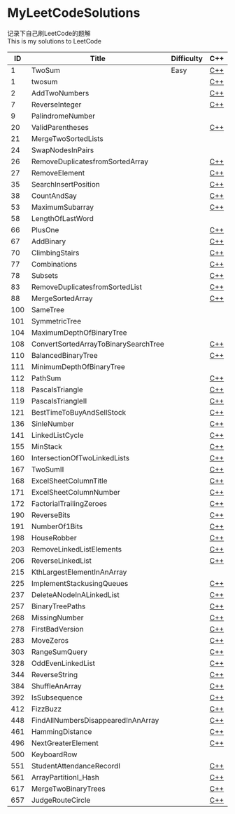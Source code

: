 # MyLeetCodeSolutions
记录下自己刷LeetCode的题解  
This is my solutions to LeetCode

|ID |            Title|Difficulty|C++|Go|Python|
|---|-----------------|----------|---|--|------|
|1|TwoSum|Easy|[C++](https://github.com/meilin996/MyLeetCodeSolutions/blob/master/Solutions/1.twosum.cpp)|||
|1|twosum||[C++](https://github.com/meilin996/MyLeetCodeSolutions/blob/master/Solutions/1.twosum.cpp)|||
|2|AddTwoNumbers||[C++](https://github.com/meilin996/MyLeetCodeSolutions/blob/master/Solutions/2.AddTwoNumbers.cpp)|||
|7|ReverseInteger||[C++](https://github.com/meilin996/MyLeetCodeSolutions/blob/master/Solutions/7.ReverseInteger.cpp)|||
|9|PalindromeNumber|||[Go](https://github.com/meilin996/MyLeetCodeSolutions/blob/master/Solutions/9.PalindromeNumber.go)||
|20|ValidParentheses||[C++](https://github.com/meilin996/MyLeetCodeSolutions/blob/master/Solutions/20.ValidParentheses.cpp)|||
|21|MergeTwoSortedLists|||[Go](https://github.com/meilin996/MyLeetCodeSolutions/blob/master/Solutions/21.MergeTwoSortedLists.go)||
|24|SwapNodesInPairs|||[Go](https://github.com/meilin996/MyLeetCodeSolutions/blob/master/Solutions/24.SwapNodesInPairs.go)||
|26|RemoveDuplicatesfromSortedArray||[C++](https://github.com/meilin996/MyLeetCodeSolutions/blob/master/Solutions/26.RemoveDuplicatesfromSortedArray.cpp)|||
|27|RemoveElement||[C++](https://github.com/meilin996/MyLeetCodeSolutions/blob/master/Solutions/27.RemoveElement.cpp)|||
|35|SearchInsertPosition||[C++](https://github.com/meilin996/MyLeetCodeSolutions/blob/master/Solutions/35.SearchInsertPosition.cpp)|||
|38|CountAndSay||[C++](https://github.com/meilin996/MyLeetCodeSolutions/blob/master/Solutions/38.CountAndSay.cpp)|||
|53|MaximumSubarray||[C++](https://github.com/meilin996/MyLeetCodeSolutions/blob/master/Solutions/53.MaximumSubarray.cpp)|||
|58|LengthOfLastWord||||[Python](https://github.com/meilin996/MyLeetCodeSolutions/blob/master/Solutions/58.LengthOfLastWord.py)|
|66|PlusOne||[C++](https://github.com/meilin996/MyLeetCodeSolutions/blob/master/Solutions/66.PlusOne.cpp)|[Go](https://github.com/meilin996/MyLeetCodeSolutions/blob/master/Solutions/66.PlusOne.go)||
|67|AddBinary||[C++](https://github.com/meilin996/MyLeetCodeSolutions/blob/master/Solutions/67.AddBinary.cpp)|||
|70|ClimbingStairs||[C++](https://github.com/meilin996/MyLeetCodeSolutions/blob/master/Solutions/70.ClimbingStairs.cpp)|||
|77|Combinations||[C++](https://github.com/meilin996/MyLeetCodeSolutions/blob/master/Solutions/77.Combinations.cpp)|||
|78|Subsets||[C++](https://github.com/meilin996/MyLeetCodeSolutions/blob/master/Solutions/78.Subsets.cpp)|||
|83|RemoveDuplicatesfromSortedList||[C++](https://github.com/meilin996/MyLeetCodeSolutions/blob/master/Solutions/83.RemoveDuplicatesfromSortedList.cpp)|||
|88|MergeSortedArray||[C++](https://github.com/meilin996/MyLeetCodeSolutions/blob/master/Solutions/88.MergeSortedArray.cpp)|||
|100|SameTree|||[Go](https://github.com/meilin996/MyLeetCodeSolutions/blob/master/Solutions/100.SameTree.go)||
|101|SymmetricTree|||[Go](https://github.com/meilin996/MyLeetCodeSolutions/blob/master/Solutions/101.SymmetricTree.go)||
|104|MaximumDepthOfBinaryTree|||[Go](https://github.com/meilin996/MyLeetCodeSolutions/blob/master/Solutions/104.MaximumDepthOfBinaryTree.go)||
|108|ConvertSortedArrayToBinarySearchTree||[C++](https://github.com/meilin996/MyLeetCodeSolutions/blob/master/Solutions/108.ConvertSortedArrayToBinarySearchTree.cpp)|||
|110|BalancedBinaryTree||[C++](https://github.com/meilin996/MyLeetCodeSolutions/blob/master/Solutions/110.BalancedBinaryTree.cpp)|||
|111|MinimumDepthOfBinaryTree|||[Go](https://github.com/meilin996/MyLeetCodeSolutions/blob/master/Solutions/111.MinimumDepthOfBinaryTree.go)||
|112|PathSum||[C++](https://github.com/meilin996/MyLeetCodeSolutions/blob/master/Solutions/112.PathSum.cpp)|||
|118|PascalsTriangle||[C++](https://github.com/meilin996/MyLeetCodeSolutions/blob/master/Solutions/118.PascalsTriangle.cpp)|||
|119|PascalsTriangleII||[C++](https://github.com/meilin996/MyLeetCodeSolutions/blob/master/Solutions/119.PascalsTriangleII.cpp)|||
|121|BestTimeToBuyAndSellStock||[C++](https://github.com/meilin996/MyLeetCodeSolutions/blob/master/Solutions/121.BestTimeToBuyAndSellStock.cpp)|||
|136|SinleNumber||[C++](https://github.com/meilin996/MyLeetCodeSolutions/blob/master/Solutions/136.SinleNumber.cpp)|||
|141|LinkedListCycle||[C++](https://github.com/meilin996/MyLeetCodeSolutions/blob/master/Solutions/141.LinkedListCycle.cpp)|||
|155|MinStack||[C++](https://github.com/meilin996/MyLeetCodeSolutions/blob/master/Solutions/155.MinStack.cpp)|||
|160|IntersectionOfTwoLinkedLists||[C++](https://github.com/meilin996/MyLeetCodeSolutions/blob/master/Solutions/160.IntersectionOfTwoLinkedLists.cpp)|||
|167|TwoSumII||[C++](https://github.com/meilin996/MyLeetCodeSolutions/blob/master/Solutions/167.TwoSumII.cpp)|||
|168|ExcelSheetColumnTitle||[C++](https://github.com/meilin996/MyLeetCodeSolutions/blob/master/Solutions/168.ExcelSheetColumnTitle.cpp)|||
|171|ExcelSheetColumnNumber||[C++](https://github.com/meilin996/MyLeetCodeSolutions/blob/master/Solutions/171.ExcelSheetColumnNumber.cpp)|||
|172|FactorialTrailingZeroes||[C++](https://github.com/meilin996/MyLeetCodeSolutions/blob/master/Solutions/172.FactorialTrailingZeroes.cpp)|||
|190|ReverseBits||[C++](https://github.com/meilin996/MyLeetCodeSolutions/blob/master/Solutions/190.ReverseBits.cpp)|||
|191|NumberOf1Bits||[C++](https://github.com/meilin996/MyLeetCodeSolutions/blob/master/Solutions/191.NumberOf1Bits.cpp)|||
|198|HouseRobber||[C++](https://github.com/meilin996/MyLeetCodeSolutions/blob/master/Solutions/198.HouseRobber.cpp)|||
|203|RemoveLinkedListElements||[C++](https://github.com/meilin996/MyLeetCodeSolutions/blob/master/Solutions/203.RemoveLinkedListElements.cpp)|||
|206|ReverseLinkedList||[C++](https://github.com/meilin996/MyLeetCodeSolutions/blob/master/Solutions/206.ReverseLinkedList.cpp)|||
|215|KthLargestElementInAnArray|||[Go](https://github.com/meilin996/MyLeetCodeSolutions/blob/master/Solutions/215.KthLargestElementInAnArray.go)||
|225|ImplementStackusingQueues||[C++](https://github.com/meilin996/MyLeetCodeSolutions/blob/master/Solutions/225.ImplementStackusingQueues.cpp)|||
|237|DeleteANodeInALinkedList||[C++](https://github.com/meilin996/MyLeetCodeSolutions/blob/master/Solutions/237.DeleteANodeInALinkedList.cpp)|||
|257|BinaryTreePaths||[C++](https://github.com/meilin996/MyLeetCodeSolutions/blob/master/Solutions/257.BinaryTreePaths.cpp)|||
|268|MissingNumber||[C++](https://github.com/meilin996/MyLeetCodeSolutions/blob/master/Solutions/268.MissingNumber.cpp)|||
|278|FirstBadVersion||[C++](https://github.com/meilin996/MyLeetCodeSolutions/blob/master/Solutions/278.FirstBadVersion.cpp)|||
|283|MoveZeros||[C++](https://github.com/meilin996/MyLeetCodeSolutions/blob/master/Solutions/283.MoveZeros.cpp)|||
|303|RangeSumQuery||[C++](https://github.com/meilin996/MyLeetCodeSolutions/blob/master/Solutions/303.RangeSumQuery.cpp)|||
|328|OddEvenLinkedList||[C++](https://github.com/meilin996/MyLeetCodeSolutions/blob/master/Solutions/328.OddEvenLinkedList.cpp)|||
|344|ReverseString||[C++](https://github.com/meilin996/MyLeetCodeSolutions/blob/master/Solutions/344.ReverseString.cpp)|||
|384|ShuffleAnArray||[C++](https://github.com/meilin996/MyLeetCodeSolutions/blob/master/Solutions/384.ShuffleAnArray.cpp)|||
|392|IsSubsequence||[C++](https://github.com/meilin996/MyLeetCodeSolutions/blob/master/Solutions/392.IsSubsequence.cpp)|||
|412|FizzBuzz||[C++](https://github.com/meilin996/MyLeetCodeSolutions/blob/master/Solutions/412.FizzBuzz.cpp)|||
|448|FindAllNumbersDisappearedInAnArray||[C++](https://github.com/meilin996/MyLeetCodeSolutions/blob/master/Solutions/448.FindAllNumbersDisappearedInAnArray.cpp)|||
|461|HammingDistance||[C++](https://github.com/meilin996/MyLeetCodeSolutions/blob/master/Solutions/461.HammingDistance.cpp)|[Go](https://github.com/meilin996/MyLeetCodeSolutions/blob/master/Solutions/461.HammingDistance.go)||
|496|NextGreaterElement||[C++](https://github.com/meilin996/MyLeetCodeSolutions/blob/master/Solutions/496.NextGreaterElement.cpp)|||
|500|KeyboardRow|||[Go](https://github.com/meilin996/MyLeetCodeSolutions/blob/master/Solutions/500.KeyboardRow.go)||
|551|StudentAttendanceRecordI||[C++](https://github.com/meilin996/MyLeetCodeSolutions/blob/master/Solutions/551.StudentAttendanceRecordI.cpp)|||
|561|ArrayPartitionI_Hash||[C++](https://github.com/meilin996/MyLeetCodeSolutions/blob/master/Solutions/561.ArrayPartitionI_Hash.cpp)|||
|617|MergeTwoBinaryTrees||[C++](https://github.com/meilin996/MyLeetCodeSolutions/blob/master/Solutions/617.MergeTwoBinaryTrees.cpp)|||
|657|JudgeRouteCircle||[C++](https://github.com/meilin996/MyLeetCodeSolutions/blob/master/Solutions/657.JudgeRouteCircle.cpp)|||



